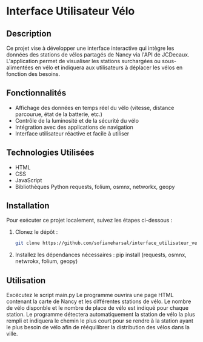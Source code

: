 # Interface Utilisateur Vélo

## Description

Ce projet vise à développer une interface interactive qui intègre les données des stations de vélos partagés de Nancy via l'API de JCDecaux. L'application permet de visualiser les stations surchargées ou sous-alimentées en vélo et indiquera aux utilisateurs à déplacer les vélos en fonction des besoins.

## Fonctionnalités

- Affichage des données en temps réel du vélo (vitesse, distance parcourue, état de la batterie, etc.)
- Contrôle de la luminosité et de la sécurité du vélo
- Intégration avec des applications de navigation
- Interface utilisateur réactive et facile à utiliser

## Technologies Utilisées

- HTML
- CSS
- JavaScript
- Bibliothèques Python requests, folium, osmnx, networkx, geopy

## Installation

Pour exécuter ce projet localement, suivez les étapes ci-dessous :

1. Clonez le dépôt :
   ```bash
   git clone https://github.com/sofianeharsal/interface_utilisateur_velo.git](https://github.com/sofianeharsal/interface_utilisateur_velo.git

2. Installez les dépendances nécessaires :
   pip install (requests, osmnx, netwrokx, folium, geopy)

## Utilisation

Excécutez le script main.py
Le programme ouvrira une page HTML contenant la carte de Nancy et les différentes stations de vélo. Le nombre de vélo disponble et le nombre de place de vélo est indiqué pour chaque station. 
Le programme détectera automatiquement la station de vélo la plus rempli et indiquera le chemin le plus court pour se rendre à la station ayant le plus besoin de vélo afin de rééquilibrer la distribution des vélos dans la ville.
